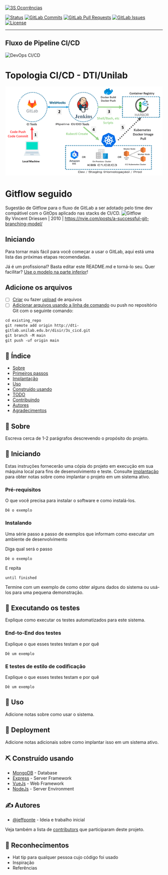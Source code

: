 <p style="text-align: center;">

[![3S Ocorrências](https://img.shields.io/badge/3S-yellow?style=for-the-badge)](https://3s.unilab.edu.br/)


[![Status](https://img.shields.io/badge/status-active-success.svg)]()
[![GitLab Commits](https://img.shields.io/badge/commits/dti-gitlab.unilab.edu.br/disir/3s_cicd/-/commits/main?ref_type=heads)](https://dti-gitlab.unilab.edu.br/disir/3s_cicd/-/commits/main?ref_type=heads)
[![GitLab Pull Requests](https://img.shields.io/badge/requests/dti-gitlab.unilab.edu.br/disir/3s_cicd/-/merge_requests)](https://dti-gitlab.unilab.edu.br/disir/3s_cicd/-/merge_requests)
[![GitLab Issues](https://img.shields.io/badge/issues/dti-gitlab.unilab.edu.br/disir/3s_cicd/-/issues)](https://dti-gitlab.unilab.edu.br/disir/3s_cicd/-/issues)
[![License](https://img.shields.io/badge/reuse-compliant-green)](/LICENSE)

</p>

---

## Fluxo de Pipeline CI/CD

![DevOps CI/CD](http://d1.awsstatic.com/product-marketing/DevOps/continuous_integration.4f4cddb8556e2b1a0ca0872ace4d5fe2f68bbc58.png)

# Topologia CI/CD - DTI/Unilab

![DevOps CI/CD](./pipeline/fluxo-topologia-pipeline-ci-cd.png)

# Gitflow seguido
Sugestão de Gitflow para o fluxo de GitLab a ser adotado pelo time dev compátivel com o GitOps aplicado nas stacks de CI/CD.
<img width=550px src="https://nvie.com/img/git-model@2x.png" alt="Gitflow">  
By Vincent Driessen | 2010 | https://nvie.com/posts/a-successful-git-branching-model/

## Iniciando

Para tornar mais fácil para você começar a usar o GitLab, aqui está uma lista das próximas etapas recomendadas.

Já é um profissional? Basta editar este README.md e torná-lo seu. Quer facilitar? [Use o modelo na parte inferior](#editing-this-readme)!

## Adicione os arquivos

- [ ] [Criar](https://docs.gitlab.com/ee/user/project/repository/web_editor.html#create-a-file) ou fazer [upload](https://docs.gitlab.com/ee/user/project/repository/web_editor.html#upload-a-file) de arquivos
- [ ] [Adicionar arquivos usando a linha de comando](https://docs.gitlab.com/ee/gitlab-basics/add-file.html#add-a-file-using-the-command-line) ou push no repositório Git com o seguinte comando:

```
cd existing_repo
git remote add origin http://dti-gitlab.unilab.edu.br/disir/3s_cicd.git
git branch -M main
git push -uf origin main
```

## 📝 Índice
- [Sobre](#about)
- [Primeiros passos](#getting_started)
- [Implantação](#implantação)
- [Uso](#uso)
- [Construído usando](#built_using)
- [TODO](../TODO.md)
- [Contribuindo](../CONTRIBUINDO.md)
- [Autores](#autores)
- [Agradecimentos](#acknowledgement)
  
## 🧐 Sobre <a name = "about"></a>

Escreva cerca de 1-2 parágrafos descrevendo o propósito do projeto.

## 🏁 Iniciando <a name = "getting_started"></a>

Estas instruções fornecerão uma cópia do projeto em execução em sua máquina local para fins de desenvolvimento e teste. Consulte [implantação](#deployment) para obter notas sobre como implantar o projeto em um sistema ativo.

### Pré-requisitos

O que você precisa para instalar o software e como instalá-los.

```
Dê o exemplo
```

### Instalando

Uma série passo a passo de exemplos que informam como executar um ambiente de desenvolvimento

Diga qual será o passo

```
Dê o exemplo
```

E repita

```
until finished
```

Termine com um exemplo de como obter alguns dados do sistema ou usá-los para uma pequena demonstração.

## 🔧 Executando os testes <a name = "tests"></a>

Explique como executar os testes automatizados para este sistema.

### End-to-End dos testes

Explique o que esses testes testam e por quê

```
Dê um exemplo
```

### E testes de estilo de codificação

Explique o que esses testes testam e por quê

```
Dê um exemplo
```

## 🎈 Uso <a name="usage"></a>

Adicione notas sobre como usar o sistema.

## 🚀 Deployment <a name = "deployment"></a>

Adicione notas adicionais sobre como implantar isso em um sistema ativo.

## ⛏️ Construído usando <a name = "built_using"></a>

- [MongoDB](https://www.mongodb.com/) - Database
- [Express](https://expressjs.com/) - Server Framework
- [VueJs](https://vuejs.org/) - Web Framework
- [NodeJs](https://nodejs.org/en/) - Server Environment

## ✍️ Autores <a name = "authors"></a>

- [@jeffponte](https://dti-gitlab.unilab.edu.br/disir/3s) - Ideia e trabalho inicial

Veja também a lista de [contributors](https://dti-gitlab.unilab.edu.br/disir/3s/The-Documentation-Compendium/contributors) que participaram deste projeto.

## 🎉 Reconhecimentos <a name = "acknowledgement"></a>

- Hat tip para qualquer pessoa cujo código foi usado
- Inspiração
- Referências
